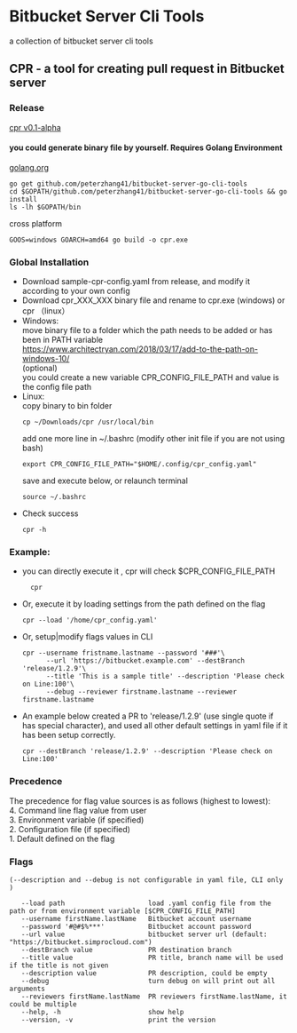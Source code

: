 # Bitbucket Server Cli Tools
a collection of bitbucket server cli tools

## CPR - a tool for creating pull request in Bitbucket server

### Release
[cpr v0.1-alpha](https://github.com/peterzhang41/bitbucket-server-go-cli-tools/releases)
    
#### you could generate binary file by yourself. Requires Golang Environment
  [golang.org](https://golang.org/doc)
   ~~~
   go get github.com/peterzhang41/bitbucket-server-go-cli-tools
   cd $GOPATH/github.com/peterzhang41/bitbucket-server-go-cli-tools && go install
   ls -lh $GOPATH/bin
   ~~~
 cross platform 
   ~~~
   GOOS=windows GOARCH=amd64 go build -o cpr.exe 
   ~~~

### Global Installation
  * Download sample-cpr-config.yaml from release, and modify it according to your own config
  * Download cpr_XXX_XXX binary file and rename to cpr.exe (windows) or cpr （linux）
  * Windows:  
    move binary file to a folder which the path needs to be added or has been in PATH variable  
    https://www.architectryan.com/2018/03/17/add-to-the-path-on-windows-10/  
    (optional)  
    you could create a new variable CPR_CONFIG_FILE_PATH and value is the config file path
  * Linux:  
    copy binary to bin folder
    ~~~
    cp ~/Downloads/cpr /usr/local/bin
    ~~~
    add one more line in  ~/.bashrc (modify other init file if you are not using bash)
     ~~~
     export CPR_CONFIG_FILE_PATH="$HOME/.config/cpr_config.yaml"
     ~~~
    save and execute below, or relaunch terminal
     ~~~
     source ~/.bashrc
     ~~~
  * Check success
     ~~~
     cpr -h
     ~~~
 
 ### Example: 
 
  * you can directly execute it , cpr will check $CPR_CONFIG_FILE_PATH
    ~~~
      cpr
    ~~~
  * Or, execute it by loading settings from the path defined on the flag
      ~~~
      cpr --load '/home/cpr_config.yaml'
      ~~~
  * Or, setup|modify flags values in CLI
    ~~~
    cpr --username fristname.lastname --password '###'\
          --url 'https://bitbucket.example.com' --destBranch 'release/1.2.9'\
          --title 'This is a sample title' --description 'Please check on Line:100'\
          --debug --reviewer firstname.lastname --reviewer firstname.lastname
    ~~~
  * An example below created a PR to 'release/1.2.9' (use single quote if has special character), and used all other default settings in yaml file if it has been setup correctly.  
    ~~~
    cpr --destBranch 'release/1.2.9' --description 'Please check on Line:100'
    ~~~
    
  ### Precedence
  The precedence for flag value sources is as follows (highest to lowest):  
    4. Command line flag value from user  
    3. Environment variable (if specified)  
    2. Configuration file (if specified)  
    1. Default defined on the flag  
  
  
### Flags
    (--description and --debug is not configurable in yaml file, CLI only )  
   ~~~
      --load path                     load .yaml config file from the path or from environment variable [$CPR_CONFIG_FILE_PATH]
      --username firstName.lastName   Bitbucket account username
      --password '#@#$%***'           Bitbucket account password
      --url value                     bitbucket server url (default: "https://bitbucket.simprocloud.com")
      --destBranch value              PR destination branch
      --title value                   PR title, branch name will be used if the title is not given
      --description value             PR description, could be empty
      --debug                         turn debug on will print out all arguments
      --reviewers firstName.lastName  PR reviewers firstName.lastName, it could be multiple
      --help, -h                      show help
      --version, -v                   print the version
  ~~~
